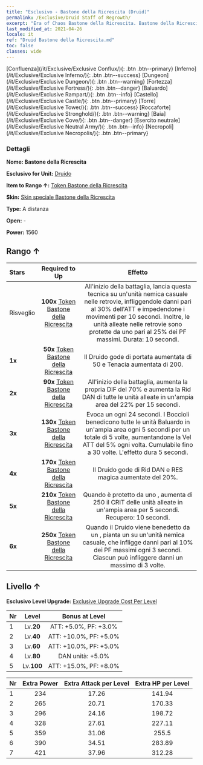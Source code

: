 ```yaml
---
title: "Esclusivo - Bastone della Ricrescita (Druid)"
permalink: /Exclusive/Druid Staff of Regrowth/
excerpt: "Era of Chaos Bastone della Ricrescita. Bastone della Ricrescita. Era of Chaos Esclusivo Bastone della Ricrescita. Druido Esclusivo."
last_modified_at: 2021-04-26
locale: it
ref: "Druid Bastone della Ricrescita.md"
toc: false
classes: wide
---
```

 [Confluenza](/it/Exclusive/Exclusive Conflux/){: .btn .btn--primary} [Inferno](/it/Exclusive/Exclusive Inferno/){: .btn .btn--success} [Dungeon](/it/Exclusive/Exclusive Dungeon/){: .btn .btn--warning} [Fortezza](/it/Exclusive/Exclusive Fortress/){: .btn .btn--danger} [Baluardo](/it/Exclusive/Exclusive Rampart/){: .btn .btn--info} [Castello](/it/Exclusive/Exclusive Castle/){: .btn .btn--primary} [Torre](/it/Exclusive/Exclusive Tower/){: .btn .btn--success} [Roccaforte](/it/Exclusive/Exclusive Stronghold/){: .btn .btn--warning} [Baia](/it/Exclusive/Exclusive Cove/){: .btn .btn--danger} [Esercito neutrale](/it/Exclusive/Exclusive Neutral Army/){: .btn .btn--info} [Necropoli](/it/Exclusive/Exclusive Necropolis/){: .btn .btn--primary} 

### Dettagli
 **Nome: Bastone della Ricrescita** 

 **Esclusivo for Unit:** [Druido](/it/units/Druid/) 

 **Item to Rango ↑:** [Token Bastone della Ricrescita](/ItemsIT/con_977/)

 **Skin:** [Skin speciale Bastone della Ricrescita](/ItemsIT/con_645/)

 **Type:** A distanza

 **Open:** -

 **Power:** 1560

## Rango ↑

  |     Stars    |  Required to Up | Effetto |
  |:-------------|:---------------:|:---------------:|
  |  Risveglio  | **100x** [Token Bastone della Ricrescita](/ItemsIT/con_977/) | <Frusta di liane> All'inizio della battaglia, lancia questa tecnica su un'unità nemica casuale nelle retrovie, infliggendole danni pari al 30% dell'ATT e impedendone i movimenti per 10 secondi. Inoltre, le unità alleate nelle retrovie sono protette da uno <scudo> pari al 25% dei PF massimi. Durata: 10 secondi. |
  | **1x** <i class="fas fa-star"/> | **50x** [Token Bastone della Ricrescita](/ItemsIT/con_977/) | Il Druido gode di portata aumentata di 50 e Tenacia aumentata di 200. |
  | **2x** <i class="fas fa-star"/> | **90x** [Token Bastone della Ricrescita](/ItemsIT/con_977/) | All'inizio della battaglia, aumenta la propria DIF del 70% e aumenta la Rid DAN di tutte le unità alleate in un'ampia area del 22% per 15 secondi. |
  | **3x** <i class="fas fa-star"/> | **130x** [Token Bastone della Ricrescita](/ItemsIT/con_977/) | <Bocciolo> Evoca un <Bocciolo> ogni 24 secondi. I Boccioli benedicono tutte le unità Baluardo in un'ampia area ogni 5 secondi per un totale di 5 volte, aumentandone la Vel ATT del 5% ogni volta. Cumulabile fino a 30 volte. L'effetto dura 5 secondi. |
  | **4x** <i class="fas fa-star"/> | **170x** [Token Bastone della Ricrescita](/ItemsIT/con_977/) | Il Druido gode di Rid DAN e RES magica aumentate del 20%. |
  | **5x** <i class="fas fa-star"/> | **210x** [Token Bastone della Ricrescita](/ItemsIT/con_977/) | Quando è protetto da uno <scudo>, aumenta di 250 il CRIT delle unità alleate in un'ampia area per 5 secondi. Recupero: 10 secondi. |
  | **6x** <i class="fas fa-star"/> | **250x** [Token Bastone della Ricrescita](/ItemsIT/con_977/) | <Seme vampirico> Quando il Druido viene benedetto da un <Bocciolo>, pianta un <Seme vampirico> su un'unità nemica casuale, che infligge danni pari al 10% dei PF massimi ogni 3 secondi. Ciascun <Seme vampirico> può infliggere danni un massimo di 3 volte. |


## Livello ↑
 **Esclusivo Level Upgrade:** [Exclusive Upgrade Cost Per Level](/Exclusive/ExclusiveUpgradeCostPerLevel/)

  |  Nr  |   Level  | Bonus at Level |
  |:-----|:--------:|:--------------:|
  | 1 | Lv.**20** | ATT: +5.0%, PF: +3.0% |
  | 2 | Lv.**40** | ATT: +10.0%, PF: +5.0% |
  | 3 | Lv.**60** | ATT: +10.0%, PF: +5.0% |
  | 4 | Lv.**80** | DAN unità: +5.0% |
  | 5 | Lv.**100** | ATT: +15.0%, PF: +8.0% |


  |  Nr  |  Extra Power | Extra Attack per Level | Extra HP per Level |
  |:-----|:--------:|:--------:|:--------:|
  | 1 | 234 | 17.26 | 141.94 |
  | 2 | 265 | 20.71 | 170.33 |
  | 3 | 296 | 24.16 | 198.72 |
  | 4 | 328 | 27.61 | 227.11 |
  | 5 | 359 | 31.06 | 255.5 |
  | 6 | 390 | 34.51 | 283.89 |
  | 7 | 421 | 37.96 | 312.28 |


